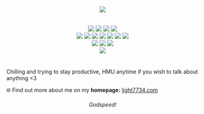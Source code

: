 
<div align="center">
<img align="center" src="https://github.com/Light7734/Homepage/blob/main/static/icons/light-favicon.svg" />

<br/>
<br/>
<br/>
<div display="inline">
  <img src="https://img.shields.io/badge/ARTIX-white?style=for-the-badge&logo=artix-linux&logoColor=e21a41" />
  <img src="https://img.shields.io/badge/GENTOO-white?style=for-the-badge&logo=gentoo&logoColor=e21a41" />
  <img src="https://img.shields.io/badge/DWM-white?style=for-the-badge&logo=dwm&logoColor=e21a41" />
  <img src="https://img.shields.io/badge/NEOVIM-white?style=for-the-badge&logo=neovim&logoColor=e21a41" />
</div>

<div display="inline">
  <img src="https://img.shields.io/badge/C%2B%2B-white?style=for-the-badge&logo=c%2B%2B&logoColor=e21a41" />
  <img src="https://img.shields.io/badge/RUST-white?style=for-the-badge&logo=rust&logoColor=e21a41" />
  <img src="https://img.shields.io/badge/TYPESCRIPT-white?style=for-the-badge&logo=typescript&logoColor=e21a41" />
  <img src="https://img.shields.io/badge/LUA-white?style=for-the-badge&logo=lua&logoColor=e21a41" />
  <img src="https://img.shields.io/badge/PYTHON-white?style=for-the-badge&logo=python&logoColor=e21a41" />
  <img src="https://img.shields.io/badge/VULKAN-white?style=for-the-badge&logo=vulkan&logoColor=e21a41" />
  <img src="https://img.shields.io/badge/REACT-white?style=for-the-badge&logo=react&logoColor=e21a41" />
</div>

<div display="inline">
  <img src="https://img.shields.io/badge/BLENDER-white?style=for-the-badge&logo=blender&logoColor=e21a41" />
  <img src="https://img.shields.io/badge/ASEPRITE-white?style=for-the-badge&logo=aseprite&logoColor=e21a41" />
  <img src="https://img.shields.io/badge/INKSCAPE-white?style=for-the-badge&logo=inkscape&logoColor=e21a41" />
</div>

<div display="inline">
  <img src="https://img.shields.io/badge/LMMS-white?style=for-the-badge&logo=lmms&logoColor=e21a41" />
</div>
</div>
<h1> </h1>

Chilling and trying to stay productive, HMU anytime if you wish to talk about anything <3


🌐 Find out more about me on my **homepage:** [light7734.com](https://light7734.com)



<h6 align="center">
  Godspeed!
</h6>

